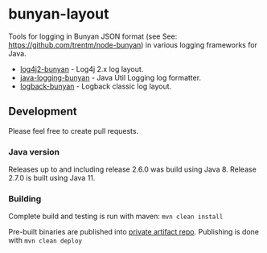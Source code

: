 # bunyan-layout

Tools for logging in Bunyan JSON format (see See: https://github.com/trentm/node-bunyan)
in various logging frameworks for Java.

* [log4j2-bunyan](log4j2-bunyan/) - Log4j 2.x log layout.
* [java-logging-bunyan](java-logging-bunyan/) - Java Util Logging log formatter.
* [logback-bunyan](logback-bunyan/) - Logback classic log layout.

## Development

Please feel free to create pull requests.

### Java version

Releases up to and including release 2.6.0 was build using Java 8. Release 2.7.0 is built using Java 11. 
### Building

Complete build and testing is run with maven: `mvn clean install`

Pre-built binaries are published into 
[private artifact repo](https://dev.azure.com/kth-integration/team%20integration/_packaging?_a=feed&feed=integration). 
Publishing is done with `mvn clean deploy` 
